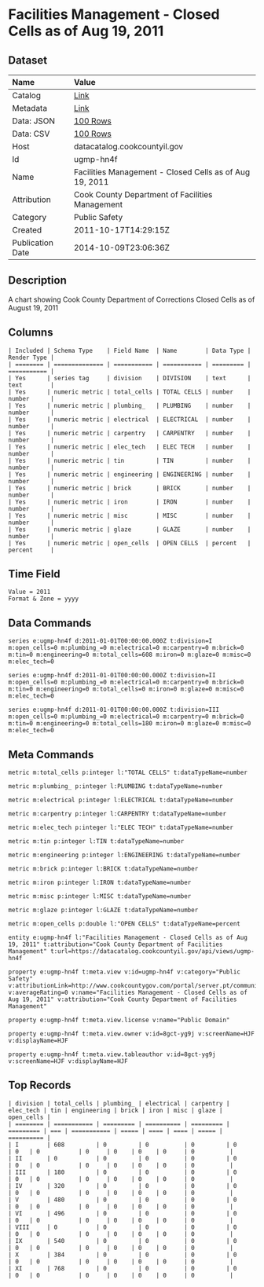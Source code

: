 # Facilities Management - Closed Cells as of Aug 19, 2011

## Dataset

| Name | Value |
| :--- | :---- |
| Catalog | [Link](https://catalog.data.gov/dataset/facilities-management-closed-cells-as-of-aug-19-2011-948fa) |
| Metadata | [Link](https://datacatalog.cookcountyil.gov/api/views/ugmp-hn4f) |
| Data: JSON | [100 Rows](https://datacatalog.cookcountyil.gov/api/views/ugmp-hn4f/rows.json?max_rows=100) |
| Data: CSV | [100 Rows](https://datacatalog.cookcountyil.gov/api/views/ugmp-hn4f/rows.csv?max_rows=100) |
| Host | datacatalog.cookcountyil.gov |
| Id | ugmp-hn4f |
| Name | Facilities Management - Closed Cells as of Aug 19, 2011 |
| Attribution | Cook County Department of Facilities Management |
| Category | Public Safety |
| Created | 2011-10-17T14:29:15Z |
| Publication Date | 2014-10-09T23:06:36Z |

## Description

A chart showing Cook County Department of Corrections Closed Cells as of August 19, 2011

## Columns

```ls
| Included | Schema Type    | Field Name  | Name        | Data Type | Render Type |
| ======== | ============== | =========== | =========== | ========= | =========== |
| Yes      | series tag     | division    | DIVISION    | text      | text        |
| Yes      | numeric metric | total_cells | TOTAL CELLS | number    | number      |
| Yes      | numeric metric | plumbing_   | PLUMBING    | number    | number      |
| Yes      | numeric metric | electrical  | ELECTRICAL  | number    | number      |
| Yes      | numeric metric | carpentry   | CARPENTRY   | number    | number      |
| Yes      | numeric metric | elec_tech   | ELEC TECH   | number    | number      |
| Yes      | numeric metric | tin         | TIN         | number    | number      |
| Yes      | numeric metric | engineering | ENGINEERING | number    | number      |
| Yes      | numeric metric | brick       | BRICK       | number    | number      |
| Yes      | numeric metric | iron        | IRON        | number    | number      |
| Yes      | numeric metric | misc        | MISC        | number    | number      |
| Yes      | numeric metric | glaze       | GLAZE       | number    | number      |
| Yes      | numeric metric | open_cells  | OPEN CELLS  | percent   | percent     |
```

## Time Field

```ls
Value = 2011
Format & Zone = yyyy
```

## Data Commands

```ls
series e:ugmp-hn4f d:2011-01-01T00:00:00.000Z t:division=I m:open_cells=0 m:plumbing_=0 m:electrical=0 m:carpentry=0 m:brick=0 m:tin=0 m:engineering=0 m:total_cells=608 m:iron=0 m:glaze=0 m:misc=0 m:elec_tech=0

series e:ugmp-hn4f d:2011-01-01T00:00:00.000Z t:division=II m:open_cells=0 m:plumbing_=0 m:electrical=0 m:carpentry=0 m:brick=0 m:tin=0 m:engineering=0 m:total_cells=0 m:iron=0 m:glaze=0 m:misc=0 m:elec_tech=0

series e:ugmp-hn4f d:2011-01-01T00:00:00.000Z t:division=III m:open_cells=0 m:plumbing_=0 m:electrical=0 m:carpentry=0 m:brick=0 m:tin=0 m:engineering=0 m:total_cells=180 m:iron=0 m:glaze=0 m:misc=0 m:elec_tech=0
```

## Meta Commands

```ls
metric m:total_cells p:integer l:"TOTAL CELLS" t:dataTypeName=number

metric m:plumbing_ p:integer l:PLUMBING t:dataTypeName=number

metric m:electrical p:integer l:ELECTRICAL t:dataTypeName=number

metric m:carpentry p:integer l:CARPENTRY t:dataTypeName=number

metric m:elec_tech p:integer l:"ELEC TECH" t:dataTypeName=number

metric m:tin p:integer l:TIN t:dataTypeName=number

metric m:engineering p:integer l:ENGINEERING t:dataTypeName=number

metric m:brick p:integer l:BRICK t:dataTypeName=number

metric m:iron p:integer l:IRON t:dataTypeName=number

metric m:misc p:integer l:MISC t:dataTypeName=number

metric m:glaze p:integer l:GLAZE t:dataTypeName=number

metric m:open_cells p:double l:"OPEN CELLS" t:dataTypeName=percent

entity e:ugmp-hn4f l:"Facilities Management - Closed Cells as of Aug 19, 2011" t:attribution="Cook County Department of Facilities Management" t:url=https://datacatalog.cookcountyil.gov/api/views/ugmp-hn4f

property e:ugmp-hn4f t:meta.view v:id=ugmp-hn4f v:category="Public Safety" v:attributionLink=http://www.cookcountygov.com/portal/server.pt/community/facilities_management/294/facilities_management v:averageRating=0 v:name="Facilities Management - Closed Cells as of Aug 19, 2011" v:attribution="Cook County Department of Facilities Management"

property e:ugmp-hn4f t:meta.view.license v:name="Public Domain"

property e:ugmp-hn4f t:meta.view.owner v:id=8gct-yg9j v:screenName=HJF v:displayName=HJF

property e:ugmp-hn4f t:meta.view.tableauthor v:id=8gct-yg9j v:screenName=HJF v:displayName=HJF
```

## Top Records

```ls
| division | total_cells | plumbing_ | electrical | carpentry | elec_tech | tin | engineering | brick | iron | misc | glaze | open_cells | 
| ======== | =========== | ========= | ========== | ========= | ========= | === | =========== | ===== | ==== | ==== | ===== | ========== | 
| I        | 608         | 0         | 0          | 0         | 0         | 0   | 0           | 0     | 0    | 0    | 0     | 0          | 
| II       | 0           | 0         | 0          | 0         | 0         | 0   | 0           | 0     | 0    | 0    | 0     | 0          | 
| III      | 180         | 0         | 0          | 0         | 0         | 0   | 0           | 0     | 0    | 0    | 0     | 0          | 
| IV       | 320         | 0         | 0          | 0         | 0         | 0   | 0           | 0     | 0    | 0    | 0     | 0          | 
| V        | 480         | 0         | 0          | 0         | 0         | 0   | 0           | 0     | 0    | 0    | 0     | 0          | 
| VI       | 496         | 0         | 0          | 0         | 0         | 0   | 0           | 0     | 0    | 0    | 0     | 0          | 
| VIII     | 0           | 0         | 0          | 0         | 0         | 0   | 0           | 0     | 0    | 0    | 0     | 0          | 
| IX       | 540         | 0         | 0          | 0         | 0         | 0   | 0           | 0     | 0    | 0    | 0     | 0          | 
| X        | 384         | 0         | 0          | 0         | 0         | 0   | 0           | 0     | 0    | 0    | 0     | 0          | 
| XI       | 768         | 0         | 0          | 0         | 0         | 0   | 0           | 0     | 0    | 0    | 0     | 0          | 
```